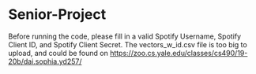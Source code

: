 # Senior-Project

Before running the code, please fill in a valid Spotify Username, Spotify Client ID, and Spotify Client Secret. 
The vectors_w_id.csv file is too big to upload, and could be found on https://zoo.cs.yale.edu/classes/cs490/19-20b/dai.sophia.yd257/

